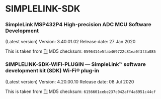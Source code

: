 # SIMPLELINK-SDK
### SimpleLink MSP432P4 High-precision ADC MCU Software Development
(Latest version) Version: 3.40.01.02 Release date: 27 Jan 2020

This is taken from [TI](https://www.ti.com/tool/download/SIMPLELINK-MSP432-SDK/3.40.01.02)
MD5 checksum: `0596414e5fab469722c81ea0f3f3a085`

### SIMPLELINK-SDK-WIFI-PLUGIN — SimpleLink™ software development kit (SDK) Wi-Fi® plug-in
(Latest version) Version: 4.20.00.10 Release date: 08 Jul 2020

This is taken from [TI](https://www.ti.com/tool/download/SIMPLELINK-SDK-WIFI-PLUGIN/4.20.00.10)
MD5 checksum: `6156601cebe237c042aff4a8951c44cf`
